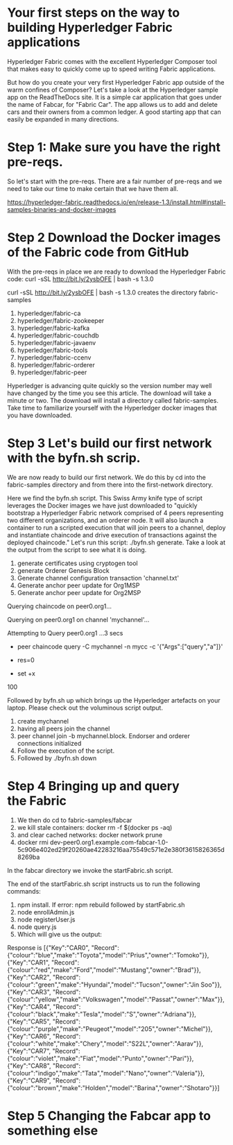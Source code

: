 
# Your first steps on the way to building Hyperledger Fabric applications

Hyperledger Fabric comes with the excellent Hyperledger Composer tool that makes easy to quickly come up to speed writing Fabric applications.

But how do you create your very first Hyperledger Fabric app outside of the warm confines of Composer? Let's take a look at the Hyperledger sample app on the ReadTheDocs site. It is a simple car application that goes under the name of Fabcar, for "Fabric Car". The app allows us to add and delete cars and their owners from a common ledger. A good starting app that can easily be expanded in many directions.

# Step 1: Make sure you have the right pre-reqs.

So let's start with the pre-reqs. There are a fair number of pre-reqs and we need to take our time to make certain that we have them all.


https://hyperledger-fabric.readthedocs.io/en/release-1.3/install.html#install-samples-binaries-and-docker-images

# Step 2 Download the Docker images of the Fabric code from GitHub

With the pre-reqs in place we are ready to download the Hyperledger Fabric code: curl -sSL http://bit.ly/2ysbOFE | bash -s 1.3.0

curl -sSL http://bit.ly/2ysbOFE | bash -s 1.3.0  creates the directory fabric-samples

1. hyperledger/fabric-ca
1. hyperledger/fabric-zookeeper
1. hyperledger/fabric-kafka
1. hyperledger/fabric-couchdb
1. hyperledger/fabric-javaenv
1. hyperledger/fabric-tools
1. hyperledger/fabric-ccenv
1. hyperledger/fabric-orderer
1. hyperledger/fabric-peer

Hyperledger is advancing quite quickly so the version number may well have changed by the time you see this article.
The download will take a minute or two. The download will install a directory called fabric-samples. Take time to familiarize yourself with the Hyperledger docker images that you have downloaded.

# Step 3 Let's build our first network with the byfn.sh scrip.

We are now ready to build our first network. We do this by cd into the fabric-samples directory and from there into the first-network directory.

Here we find the byfn.sh script. This Swiss Army knife type of script leverages the Docker images we have just downloaded to "quickly bootstrap a Hyperledger Fabric network comprised of 4 peers representing two different organizations, and an orderer node. It will also launch a container to run a scripted execution that will join peers to a channel, deploy and instantiate chaincode and drive execution of transactions against the deployed chaincode."
Let's run this script: ./byfn.sh generate. Take a look at the output from the script to see what it is doing.

1. generate certificates using cryptogen tool
1. generate Orderer Genesis Block
1. Generate channel configuration transaction 'channel.txt'
1. Generate anchor peer update for Org1MSP
1. Generate anchor peer update for Org2MSP


Querying chaincode on peer0.org1…

Querying on peer0.org1 on channel 'mychannel'… 

Attempting to Query peer0.org1 …3 secs

+ peer chaincode query -C mychannel -n mycc -c '{"Args":["query","a"]}'

+ res=0

+ set +x

100

Followed by byfn.sh up which brings up the Hyperledger artefacts on your laptop. Please check out the voluminous script output.

1. create mychannel
1. having all peers join the channel
1. peer channel join -b mychannel.block. Endorser and orderer connections initialized
1. Follow the execution of the script.
1. Followed by ./byfn.sh down 

# Step 4 Bringing up and query the Fabric

1. We then do cd to fabric-samples/fabcar
1. we kill stale containers: docker rm -f $(docker ps -aq) 
1. and clear cached networks: docker network prune
1. docker rmi dev-peer0.org1.example.com-fabcar-1.0-5c906e402ed29f20260ae42283216aa75549c571e2e380f3615826365d8269ba

In the fabcar directory we invoke the startFabric.sh script.

The end of the startFabric.sh script instructs us to run the following commands:
1. npm install. If error: npm rebuild followed by startFabric.sh
1. node enrollAdmin.js
1. node registerUser.js
1. node query.js
1. Which will give us the output:

Response is [{"Key":"CAR0", "Record":{"colour":"blue","make":"Toyota","model":"Prius","owner":"Tomoko"}},{"Key":"CAR1", "Record":{"colour":"red","make":"Ford","model":"Mustang","owner":"Brad"}},{"Key":"CAR2", "Record":{"colour":"green","make":"Hyundai","model":"Tucson","owner":"Jin Soo"}},{"Key":"CAR3", "Record":{"colour":"yellow","make":"Volkswagen","model":"Passat","owner":"Max"}},{"Key":"CAR4", "Record":{"colour":"black","make":"Tesla","model":"S","owner":"Adriana"}},{"Key":"CAR5", "Record":{"colour":"purple","make":"Peugeot","model":"205","owner":"Michel"}},{"Key":"CAR6", "Record":{"colour":"white","make":"Chery","model":"S22L","owner":"Aarav"}},{"Key":"CAR7", "Record":{"colour":"violet","make":"Fiat","model":"Punto","owner":"Pari"}},{"Key":"CAR8", "Record":{"colour":"indigo","make":"Tata","model":"Nano","owner":"Valeria"}},{"Key":"CAR9", "Record":{"colour":"brown","make":"Holden","model":"Barina","owner":"Shotaro"}}]


# Step 5 Changing the Fabcar app to something else




